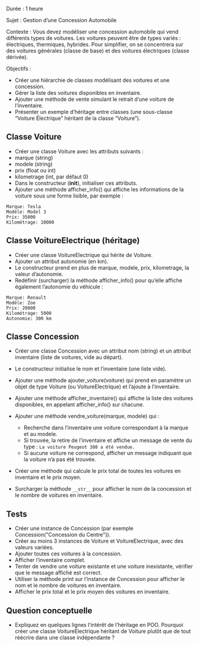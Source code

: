 
Durée : 1 heure

Sujet : Gestion d’une Concession Automobile

Contexte : Vous devez modéliser une concession automobile qui vend différents types de voitures. Les voitures peuvent être de types variés : électriques, thermiques, hybrides. Pour simplifier, on se concentrera sur des voitures générales (classe de base) et des voitures électriques (classe dérivée).

Objectifs :
- Créer une hiérarchie de classes modélisant des voitures et une concession.
- Gérer la liste des voitures disponibles en inventaire.
- Ajouter une méthode de vente simulant le retrait d’une voiture de l’inventaire.
- Présenter un exemple d’héritage entre classes (une sous-classe “Voiture Électrique” héritant de la classe “Voiture”).

## Classe Voiture

- Créer une classe Voiture avec les attributs suivants :
- marque (string)
- modele (string)
- prix (float ou int)
- kilometrage (int, par défaut 0)
- Dans le constructeur (__init__), initialiser ces attributs.
- Ajouter une méthode afficher_info() qui affiche les informations de la voiture sous une forme lisible, par exemple :

```
Marque: Tesla  
Modèle: Model 3  
Prix: 35000  
Kilométrage: 10000  
```


## Classe VoitureElectrique (héritage)

- Créer une classe VoitureElectrique qui hérite de Voiture.
- Ajouter un attribut autonomie (en km).
- Le constructeur prend en plus de marque, modele, prix, kilometrage, la valeur d’autonomie.
- Redéfinir (surcharger) la méthode afficher_info() pour qu’elle affiche également l’autonomie du véhicule :

```
Marque: Renault
Modèle: Zoe
Prix: 20000
Kilométrage: 5000
Autonomie: 300 km
```

## Classe Concession

- Créer une classe Concession avec un attribut nom (string) et un attribut inventaire (liste de voitures, vide au départ).
- Le constructeur initialise le nom et l’inventaire (une liste vide).
- Ajouter une méthode ajouter_voiture(voiture) qui prend en paramètre un objet de type Voiture (ou VoitureElectrique) et l’ajoute à l’inventaire.
- Ajouter une méthode afficher_inventaire() qui affiche la liste des voitures disponibles, en appelant afficher_info() sur chacune.
- Ajouter une méthode vendre_voiture(marque, modele) qui :
	- Recherche dans l’inventaire une voiture correspondant à la marque et au modele.
	- Si trouvée, la retire de l’inventaire et affiche un message de vente du type : `La voiture Peugeot 308 a été vendue.`
	- Si aucune voiture ne correspond, afficher un message indiquant que la voiture n’a pas été trouvée.

- Créer une méthode qui calcule le prix total de toutes les voitures en inventaire et le prix moyen.
- Surcharger la méthode `__str__` pour afficher le nom de la concession et le nombre de voitures en inventaire.


## Tests

- Créer une instance de Concession (par exemple Concession("Concession du Centre")).
- Créer au moins 3 instances de Voiture et VoitureElectrique, avec des valeurs variées.
- Ajouter toutes ces voitures à la concession.
- Afficher l’inventaire complet.
- Tenter de vendre une voiture existante et une voiture inexistante, vérifier que le message affiché est correct.
- Utiliser la méthode print sur l’instance de Concession pour afficher le nom et le nombre de voitures en inventaire.
- Afficher le prix total et le prix moyen des voitures en inventaire.

## Question conceptuelle

- Expliquez en quelques lignes l’intérêt de l’héritage en POO. Pourquoi créer une classe VoitureElectrique héritant de Voiture plutôt que de tout réécrire dans une classe indépendante ?
